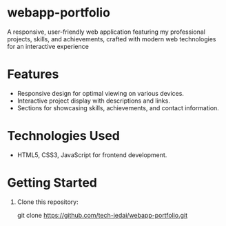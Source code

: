# webapp-portfolio
A responsive, user-friendly web application featuring my professional projects, skills, and achievements, crafted with modern web technologies for an interactive experience

# Features

- Responsive design for optimal viewing on various devices.
- Interactive project display with descriptions and links.
- Sections for showcasing skills, achievements, and contact information.

# Technologies Used

- HTML5, CSS3, JavaScript for frontend development.

# Getting Started

1. Clone this repository:
   
   git clone https://github.com/tech-jedai/webapp-portfolio.git
